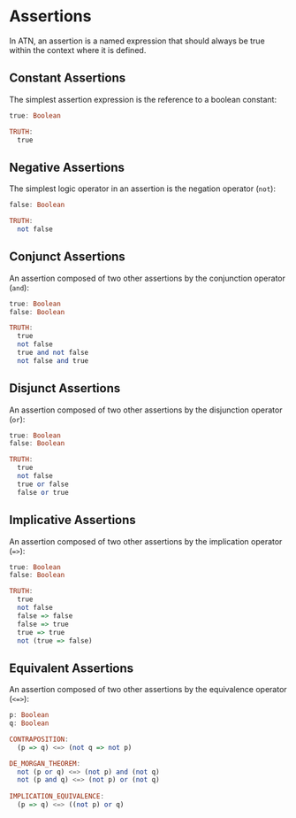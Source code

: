# Assertions

In ATN, an assertion is a named expression that should always be true within the context where it is defined.

## Constant Assertions

The simplest assertion expression is the reference to a boolean constant:

```haskell
true: Boolean

TRUTH:
  true
```

## Negative Assertions

The simplest logic operator in an assertion is the negation operator (`not`):

```haskell
false: Boolean

TRUTH:
  not false
```

## Conjunct Assertions

An assertion composed of two other assertions by the conjunction operator (`and`):

```haskell
true: Boolean
false: Boolean

TRUTH:
  true
  not false
  true and not false
  not false and true
```

## Disjunct Assertions

An assertion composed of two other assertions by the disjunction operator (`or`):

```haskell
true: Boolean
false: Boolean

TRUTH:
  true
  not false
  true or false
  false or true
```

## Implicative Assertions

An assertion composed of two other assertions by the implication operator (`=>`):

```haskell
true: Boolean
false: Boolean

TRUTH:
  true
  not false
  false => false
  false => true
  true => true
  not (true => false)
```

## Equivalent Assertions

An assertion composed of two other assertions by the equivalence operator (`<=>`):

```haskell
p: Boolean
q: Boolean

CONTRAPOSITION:
  (p => q) <=> (not q => not p)

DE_MORGAN_THEOREM:
  not (p or q) <=> (not p) and (not q)
  not (p and q) <=> (not p) or (not q)
  
IMPLICATION_EQUIVALENCE:
  (p => q) <=> ((not p) or q)
```

